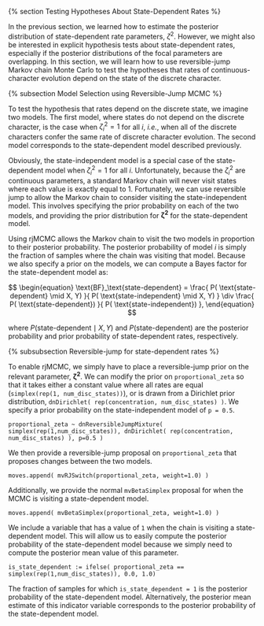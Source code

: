 {% section Testing Hypotheses About State-Dependent Rates %}

In the previous section, we learned how to estimate the posterior distribution of state-dependent rate parameters, $\zeta^2$. However, we might also be interested in explicit hypothesis tests about state-dependent rates, especially if the posterior distributions of the focal parameters are overlapping. In this section, we will learn how to use reversible-jump Markov chain Monte Carlo to test the hypotheses that rates of continuous-character evolution depend on the state of the discrete character.

{% subsection Model Selection using Reversible-Jump MCMC %}

To test the hypothesis that rates depend on the discrete state, we imagine two models. The first model, where states do not depend on the discrete character, is the case when $\zeta_i^2 = 1$ for all $i$, _i.e._, when all of the discrete characters confer the same rate of discrete character evolution. The second model corresponds to the state-dependent model described previously.

Obviously, the state-independent model is a special case of the state-dependent model when $\zeta_i^2 = 1$ for all $i$. Unfortunately, because the $\zeta^2_i$ are continuous parameters, a standard Markov chain will never visit states where each value is exactly equal to 1. Fortunately, we can use reversible jump to allow the Markov chain to consider visiting the state-independent model. This involves specifying the prior probability on each of the two models, and providing the prior distribution for $\boldsymbol{\zeta^2}$ for the state-dependent model.

Using rjMCMC allows the Markov chain to visit the two models in proportion to their posterior probability. The posterior probability of model $i$ is simply the fraction of samples where the chain was visiting that model. Because we also specify a prior on the models, we can compute a Bayes factor for the state-dependent model as:

$$
\begin{equation}
    \text{BF}_\text{state-dependent} = \frac{ P( \text{state-dependent} \mid X, Y) }{ P( \text{state-independent} \mid X, Y) } \div \frac{ P( \text{state-dependent}) }{ P( \text{state-independent}) },
\end{equation}
$$

where $P( \text{state-dependent} \mid X, Y)$ and $P( \text{state-dependent})$ are the posterior probability and prior probability of state-dependent rates, respectively.

{% subsubsection Reversible-jump for state-dependent rates %}

To enable rjMCMC, we simply have to place a reversible-jump prior on the relevant parameter, $\boldsymbol{\zeta^2}$. We can modify the prior on `proportional_zeta` so that it takes either a constant value where all rates are equal (`simplex(rep(1, num_disc_states))`), or is drawn from a Dirichlet prior distribution, `dnDirichlet( rep(concentration, num_disc_states) )`. We specify a prior probability on the state-independent model of `p = 0.5`.
```
proportional_zeta ~ dnReversibleJumpMixture( simplex(rep(1,num_disc_states)), dnDirichlet( rep(concentration, num_disc_states) ), p=0.5 )
```
We then provide a reversible-jump proposal on `proportional_zeta` that proposes changes between the two models.
```
moves.append( mvRJSwitch(proportional_zeta, weight=1.0) )
```
Additionally, we provide the normal `mvBetaSimplex` proposal for when the MCMC is visiting a state-dependent model.
```
moves.append( mvBetaSimplex(proportional_zeta, weight=1.0) )
```
We include a variable that has a value of `1` when the chain is visiting a state-dependent model. This will allow us to easily compute the posterior probability of the state-dependent model because we simply need to compute the posterior mean value of this parameter.
```
is_state_dependent := ifelse( proportional_zeta == simplex(rep(1,num_disc_states)), 0.0, 1.0)
```
The fraction of samples for which `is_state_dependent = 1` is the posterior probability of the state-dependent model. Alternatively, the posterior mean estimate of this indicator variable corresponds to the posterior probability of the state-dependent model.
















<!--  -->
